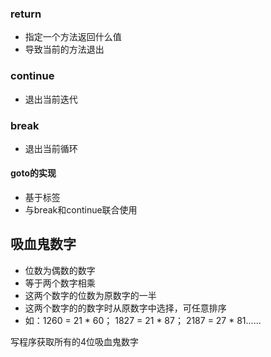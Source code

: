 ### return
- 指定一个方法返回什么值
- 导致当前的方法退出
### continue
- 退出当前迭代
### break
- 退出当前循环
#### goto的实现
- 基于标签
- 与break和continue联合使用
## 吸血鬼数字
- 位数为偶数的数字
- 等于两个数字相乘
- 这两个数字的位数为原数字的一半
- 这两个数字的的数字时从原数字中选择，可任意排序
- 如：1260 = 21 * 60； 1827 = 21 * 87； 2187 = 27 * 81......

写程序获取所有的4位吸血鬼数字